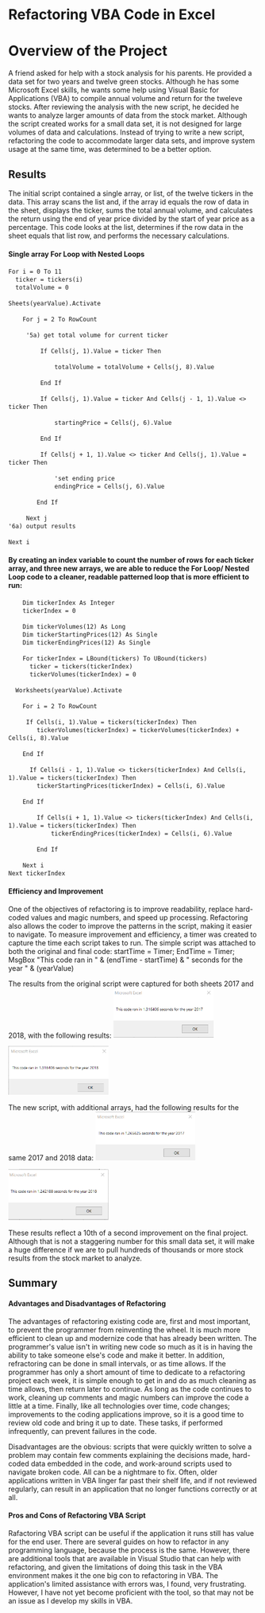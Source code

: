 # Refactoring VBA Code in Excel

# Overview of the Project
A friend asked for help with a stock analysis for his parents. He provided a data set for two years and twelve green stocks. Although he has some Microsoft Excel skills, he wants some help using Visual Basic for Applications (VBA) to compile annual volume and return for the tweleve stocks. After reviewing the analysis with the new script, he decided he wants to analyze larger amounts of data from the stock market. Although the script created works for a small data set, it is not designed for large volumes of data and calculations. Instead of trying to write a new script, refactoring the code to accommodate larger data sets, and improve system usage at the same time, was determined to be a better option.

## Results
The initial script contained a single array, or list, of the twelve tickers in the data. This array scans the list and, if the array id equals the row of data in the sheet, displays the ticker, sums the total annual volume, and calculates the return using the end of year price divided by the start of year price as a percentage. This code looks at the list, determines if the row data in the sheet equals that list row, and performs the necessary calculations.

#### Single array For Loop with Nested Loops
    For i = 0 To 11
      ticker = tickers(i)
      totalVolume = 0
    
    Sheets(yearValue).Activate
    
        For j = 2 To RowCount
        
         '5a) get total volume for current ticker
                
             If Cells(j, 1).Value = ticker Then
                 
                 totalVolume = totalVolume + Cells(j, 8).Value
                 
             End If
             
             If Cells(j, 1).Value = ticker And Cells(j - 1, 1).Value <> ticker Then
             
                 startingPrice = Cells(j, 6).Value
             
             End If
             
             If Cells(j + 1, 1).Value <> ticker And Cells(j, 1).Value = ticker Then
             
                 'set ending price
                 endingPrice = Cells(j, 6).Value
            
            End If
            
         Next j
    '6a) output results
    
    Next i
 
#### By creating an index variable to count the number of rows for each ticker array, and three new arrays, we are able to reduce the For Loop/ Nested Loop code to a cleaner, readable patterned loop that is more efficient to run:

        Dim tickerIndex As Integer
        tickerIndex = 0
        
        Dim tickerVolumes(12) As Long
        Dim tickerStartingPrices(12) As Single
        Dim tickerEndingPrices(12) As Single
        
        For tickerIndex = LBound(tickers) To UBound(tickers)
          ticker = tickers(tickerIndex)
          tickerVolumes(tickerIndex) = 0
         
      Worksheets(yearValue).Activate
    
        For i = 2 To RowCount
    
         If Cells(i, 1).Value = tickers(tickerIndex) Then
            tickerVolumes(tickerIndex) = tickerVolumes(tickerIndex) + Cells(i, 8).Value
        
        End If
        
          If Cells(i - 1, 1).Value <> tickers(tickerIndex) And Cells(i, 1).Value = tickers(tickerIndex) Then
            tickerStartingPrices(tickerIndex) = Cells(i, 6).Value
            
        End If
        
            If Cells(i + 1, 1).Value <> tickers(tickerIndex) And Cells(i, 1).Value = tickers(tickerIndex) Then
                tickerEndingPrices(tickerIndex) = Cells(i, 6).Value
            
            End If
         
        Next i
    Next tickerIndex
    
#### Efficiency and Improvement
One of the objectives of refactoring is to improve readability, replace hard-coded values and magic numbers, and speed up processing. Refactoring also allows the coder to improve the patterns in the script, making it easier to navigate. To measure improvement and efficiency, a timer was created to capture the time each script takes to run. The simple script was attached to both the original and final code:
    startTime = Timer; EndTime = Timer; MsgBox "This code ran in " & (endTime - startTime) & " seconds for the year " & (yearValue)
    
The results from the original script were captured for both sheets 2017 and 2018, with the following results:
<img src = "https://github.com/TeresaWehmeier/stock-analysis/blob/main/Images/VBA_Script_Old_2017.png" width="40%" height="20%">

<img src = "https://github.com/TeresaWehmeier/stock-analysis/blob/main/Images/VBA_Script_Old_2018.png" width="40%" height="20%">

The new script, with additional arrays, had the following results for the same 2017 and 2018 data:
<img src = "https://github.com/TeresaWehmeier/stock-analysis/blob/main/Resources/VBA_Challenge_2017.png" width="40%" height="20%">

<img src = "https://github.com/TeresaWehmeier/stock-analysis/blob/main/Resources/VBA_Challenge_2018.png" width="40%" height="20%">

These results reflect a 10th of a second improvement on the final project. Although that is not a staggering number for this small data set, it will make a huge difference if we are to pull hundreds of thousands or more stock results from the stock market to analyze.

## Summary

#### Advantages and Disadvantages of Refactoring
The advantages of refactoring existing code are, first and most important, to prevent the programmer from reinventing the wheel. It is much more efficient to clean up and modernize code that has already been written. The programmer's value isn't in writing new code so much as it is in having the ability to take someone else's code and make it better. In addition, refractoring can be done in small intervals, or as time allows. If the programmer has only a short amount of time to dedicate to a refactoring project each week, it is simple enough to get in and do as much cleaning as time allows, then return later to continue. As long as the code continues to work, cleaning up comments and magic numbers can improve the code a little at a time. Finally, like all technologies over time, code changes; improvements to the coding applications improve, so it is a good time to review old code and bring it up to date. These tasks, if performed infrequently, can prevent failures in the code.

Disadvantages are the obvious: scripts that were quickly written to solve a problem may contain few comments explaining the decisions made, hard-coded data embedded in the code, and work-around scripts used to navigate broken code. All can be a nightmare to fix. Often, older applications written in VBA linger far past their shelf life, and if not reviewed regularly, can result in an application that no longer functions correctly or at all.

#### Pros and Cons of Refactoring VBA Script
Rafactoring VBA script can be useful if the application it runs still has value for the end user. There are several guides on how to refactor in any programming language, because the process is the same. However, there are additional tools that are available in Visual Studio that can help with refactoring, and given the limitations of doing this task in the VBA environment makes it the one big con to refactoring in VBA. The application's limited assistance with errors was, I found, very frustrating. However, I have not yet become proficient with the tool, so that may not be an issue as I develop my skills in VBA.



